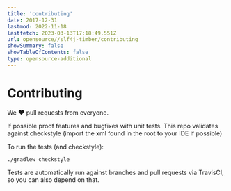 ```yaml
---
title: 'contributing'
date: 2017-12-31
lastmod: 2022-11-18
lastfetch: 2023-03-13T17:18:49.551Z
url: opensource//slf4j-timber/contributing
showSummary: false
showTableOfContents: false
type: opensource-additional
---
```

# Contributing

We ❤ pull requests from everyone.

If possible proof features and bugfixes with unit tests.
This repo validates against checkstyle (import the xml found in the root to your IDE if possible)

To run the tests (and checkstyle):

```shell
./gradlew checkstyle
```

Tests are automatically run against branches and pull requests
via TravisCI, so you can also depend on that.
